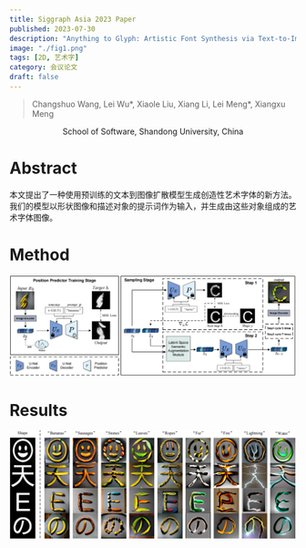```yaml
---
title: Siggraph Asia 2023 Paper
published: 2023-07-30
description: "Anything to Glyph: Artistic Font Synthesis via Text-to-Image Diffusion Model"
image: "./fig1.png"
tags: [2D, 艺术字]
category: 会议论文
draft: false 
---
```


> Changshuo Wang, Lei Wu*, Xiaole Liu, Xiang Li, Lei Meng*, Xiangxu Meng

<center>School of Software, Shandong University, China</center> 

# Abstract

本文提出了一种使用预训练的文本到图像扩散模型生成创造性艺术字体的新方法。我们的模型以形状图像和描述对象的提示词作为输入，并生成由这些对象组成的艺术字体图像。


# Method

![](./fig2.png)

# Results
![](./fig3.png)